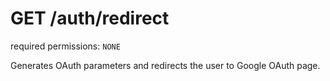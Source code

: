 # GET /auth/redirect

required permissions: `NONE`

Generates OAuth parameters and redirects the user to Google OAuth page.

